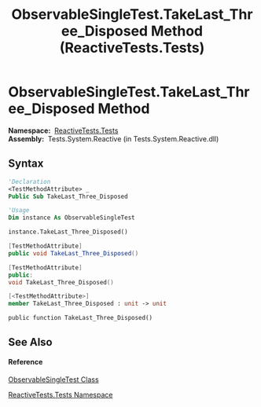 ﻿---
title: ObservableSingleTest.TakeLast_Three_Disposed Method  (ReactiveTests.Tests)
TOCTitle: TakeLast_Three_Disposed Method
ms:assetid: M:ReactiveTests.Tests.ObservableSingleTest.TakeLast_Three_Disposed
ms:mtpsurl: https://msdn.microsoft.com/en-us/library/reactivetests.tests.observablesingletest.takelast_three_disposed(v=VS.103)
ms:contentKeyID: 36619774
ms.date: 06/28/2011
mtps_version: v=VS.103
f1_keywords:
- ReactiveTests.Tests.ObservableSingleTest.TakeLast_Three_Disposed
dev_langs:
- CSharp
- JScript
- VB
- FSharp
- c++
---

# ObservableSingleTest.TakeLast\_Three\_Disposed Method

**Namespace:**  [ReactiveTests.Tests](hh289046\(v=vs.103\).md)  
**Assembly:**  Tests.System.Reactive (in Tests.System.Reactive.dll)

## Syntax

``` vb
'Declaration
<TestMethodAttribute> _
Public Sub TakeLast_Three_Disposed
```

``` vb
'Usage
Dim instance As ObservableSingleTest

instance.TakeLast_Three_Disposed()
```

``` csharp
[TestMethodAttribute]
public void TakeLast_Three_Disposed()
```

``` c++
[TestMethodAttribute]
public:
void TakeLast_Three_Disposed()
```

``` fsharp
[<TestMethodAttribute>]
member TakeLast_Three_Disposed : unit -> unit 
```

``` jscript
public function TakeLast_Three_Disposed()
```

## See Also

#### Reference

[ObservableSingleTest Class](hh315143\(v=vs.103\).md)

[ReactiveTests.Tests Namespace](hh289046\(v=vs.103\).md)

